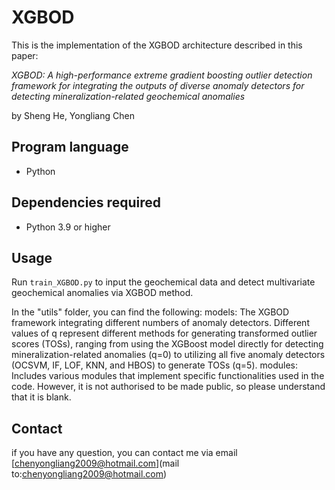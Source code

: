 # **XGBOD**

This is the implementation of the XGBOD architecture described in this paper:

*XGBOD:  A high-performance extreme gradient boosting outlier detection framework for integrating the outputs of diverse anomaly detectors for detecting mineralization-related geochemical anomalies*

by Sheng He, Yongliang Chen

## Program language

- Python

## Dependencies required

- Python 3.9 or higher

## Usage

Run `train_XGBOD.py` to input the geochemical data and detect multivariate geochemical anomalies via XGBOD method.

In the "utils" folder, you can find the following:
    models: The XGBOD framework integrating different numbers of anomaly detectors. Different values of q represent different methods for generating transformed outlier scores (TOSs), ranging from using the XGBoost model directly for detecting mineralization-related anomalies (q=0) to utilizing all five anomaly detectors (OCSVM, IF, LOF, KNN, and HBOS) to generate TOSs (q=5).
    modules: Includes various modules that implement specific functionalities used in the code. However, it is not authorised to be made public, so please understand that it is blank.
    
## Contact

if you have any question, you can contact me via email [chenyongliang2009@hotmail.com](mail to:chenyongliang2009@hotmail.com)
